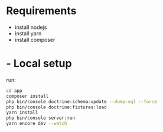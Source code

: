 # Requirements
 - install nodejs
 - install yarn
 - install composer
# - Local setup 
run:
```bash
cd app 
composer install
php bin/console doctrine:schema:update --dump-sql --force
php bin/console doctrine:fixtures:load
yarn install
php bin/console server:run
yarn encore dev --watch
```  